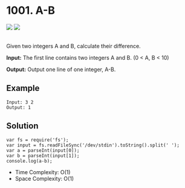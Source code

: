 
# 1001. A-B

<div style={{ display: "flex", flex-direction: "column" }}>
  <img src="https://img.shields.io/badge/Level-Easy-brightgreen" />
  <img src="https://img.shields.io/badge/Math-grey" />
</div>

<br /> Given two integers A and B, calculate their difference.

<strong>Input:</strong> The first line contains two integers A and B. (0 < A, B < 10)

<strong>Output:</strong> Output one line of one integer, A-B.

## Example

```
Input: 3 2
Output: 1
```

## Solution
```
var fs = require('fs');
var input = fs.readFileSync('/dev/stdin').toString().split(' ');
var a = parseInt(input[0]);
var b = parseInt(input[1]);
console.log(a-b);
```

- Time Complexity: O(1)
- Space Complexity: O(1)
